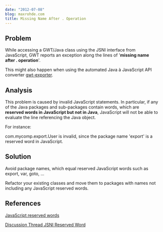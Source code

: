 ```yaml
---
date: "2012-07-08"
blog: maxrohde.com
title: Missing Name After . Operation
---
```


## Problem

While accessing a GWT/Java class using the JSNI interface from JavaScript, GWT reports an exception along the lines of '**missing name after . operation**'.

This might also happen when using the automated Java à JavaScript API converter [gwt-exporter](http://code.google.com/p/gwt-exporter/).

## Analysis

This problem is caused by invalid JavaScript statements. In particular, if any of the Java packages and sub-packages contain words, which are **reserved words in JavaScript but not in Java**, JavaScript will not be able to evaluate the line referencing the Java object.

For instance:

com.mycomp.export.User is invalid, since the package name 'export' is a reserved word in JavaScript.

## Solution

Avoid package names, which equal reserved JavaScript words such as export, var, goto, …

Refactor your existing classes and move them to packages with names not including any JavaScript reserved words.

## References

[JavaScript reserved words](http://www.javascripter.net/faq/reserved.htm)

[Discussion Thread JSNI Reserved Word](http://comments.gmane.org/gmane.org.google.gwt/49488)